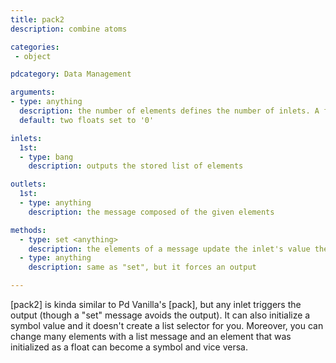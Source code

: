 ```yaml
---
title: pack2
description: combine atoms

categories:
 - object

pdcategory: Data Management

arguments:
- type: anything
  description: the number of elements defines the number of inlets. A float or a symbol will define an initial value
  default: two floats set to '0'

inlets:
  1st:
  - type: bang
    description: outputs the stored list of elements

outlets:
  1st:
  - type: anything
    description: the message composed of the given elements

methods:
  - type: set <anything>
    description: the elements of a message update the inlet's value they are connected to and the subsequent inlets according to the remaining elements - it doesn't force an output 
  - type: anything
    description: same as "set", but it forces an output

---
```


[pack2] is kinda similar to Pd Vanilla's [pack], but any inlet triggers the output (though a "set" message avoids the output). It can also initialize a symbol value and it doesn't create a list selector for you. Moreover, you can change many elements with a list message and an element that was initialized as a float can become a symbol and vice versa.

